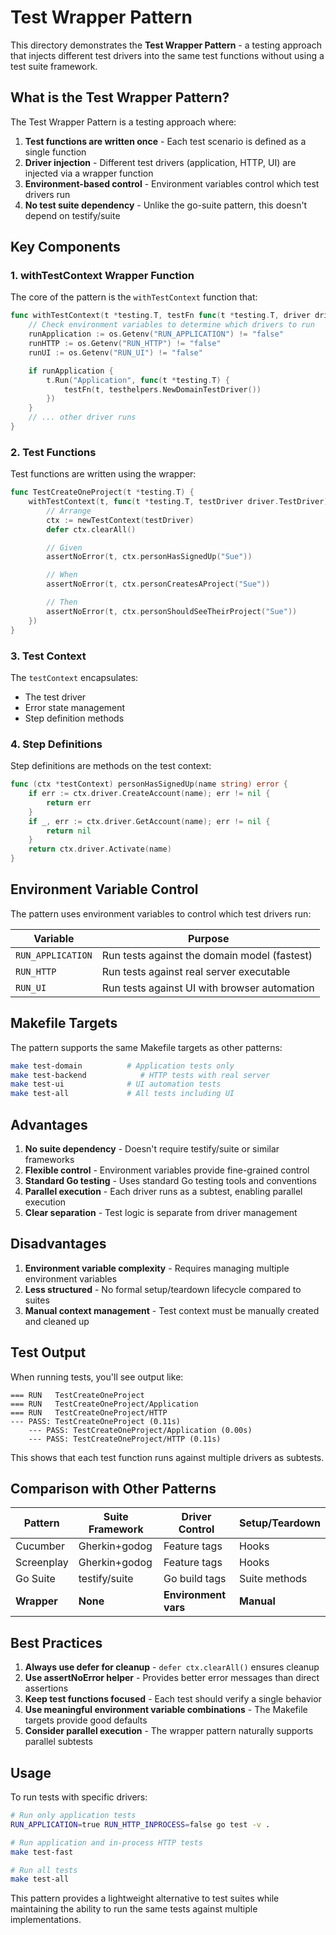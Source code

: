 # Test Wrapper Pattern

This directory demonstrates the **Test Wrapper Pattern** - a testing approach that injects different test drivers into the same test functions without using a test suite framework.

## What is the Test Wrapper Pattern?

The Test Wrapper Pattern is a testing approach where:

1. **Test functions are written once** - Each test scenario is defined as a single function
2. **Driver injection** - Different test drivers (application, HTTP, UI) are injected via a wrapper function
3. **Environment-based control** - Environment variables control which test drivers run
4. **No test suite dependency** - Unlike the go-suite pattern, this doesn't depend on testify/suite

## Key Components

### 1. withTestContext Wrapper Function

The core of the pattern is the `withTestContext` function that:

```go
func withTestContext(t *testing.T, testFn func(t *testing.T, driver driver.TestDriver)) {
    // Check environment variables to determine which drivers to run
    runApplication := os.Getenv("RUN_APPLICATION") != "false"
    runHTTP := os.Getenv("RUN_HTTP") != "false"
    runUI := os.Getenv("RUN_UI") != "false"

    if runApplication {
        t.Run("Application", func(t *testing.T) {
            testFn(t, testhelpers.NewDomainTestDriver())
        })
    }
    // ... other driver runs
}
```

### 2. Test Functions

Test functions are written using the wrapper:

```go
func TestCreateOneProject(t *testing.T) {
    withTestContext(t, func(t *testing.T, testDriver driver.TestDriver) {
        // Arrange
        ctx := newTestContext(testDriver)
        defer ctx.clearAll()

        // Given
        assertNoError(t, ctx.personHasSignedUp("Sue"))

        // When
        assertNoError(t, ctx.personCreatesAProject("Sue"))

        // Then
        assertNoError(t, ctx.personShouldSeeTheirProject("Sue"))
    })
}
```

### 3. Test Context

The `testContext` encapsulates:
- The test driver
- Error state management
- Step definition methods

### 4. Step Definitions

Step definitions are methods on the test context:

```go
func (ctx *testContext) personHasSignedUp(name string) error {
    if err := ctx.driver.CreateAccount(name); err != nil {
        return err
    }
    if _, err := ctx.driver.GetAccount(name); err != nil {
        return nil
    }
    return ctx.driver.Activate(name)
}
```

## Environment Variable Control

The pattern uses environment variables to control which test drivers run:

| Variable | Purpose |
|----------|---------|
| `RUN_APPLICATION` | Run tests against the domain model (fastest) |
| `RUN_HTTP` | Run tests against real server executable |
| `RUN_UI` | Run tests against UI with browser automation |

## Makefile Targets

The pattern supports the same Makefile targets as other patterns:

```bash
make test-domain          # Application tests only
make test-backend            # HTTP tests with real server
make test-ui              # UI automation tests
make test-all             # All tests including UI
```

## Advantages

1. **No suite dependency** - Doesn't require testify/suite or similar frameworks
2. **Flexible control** - Environment variables provide fine-grained control
3. **Standard Go testing** - Uses standard Go testing tools and conventions
4. **Parallel execution** - Each driver runs as a subtest, enabling parallel execution
5. **Clear separation** - Test logic is separate from driver management

## Disadvantages

1. **Environment variable complexity** - Requires managing multiple environment variables
2. **Less structured** - No formal setup/teardown lifecycle compared to suites
3. **Manual context management** - Test context must be manually created and cleaned up

## Test Output

When running tests, you'll see output like:

```
=== RUN   TestCreateOneProject
=== RUN   TestCreateOneProject/Application
=== RUN   TestCreateOneProject/HTTP
--- PASS: TestCreateOneProject (0.11s)
    --- PASS: TestCreateOneProject/Application (0.00s)
    --- PASS: TestCreateOneProject/HTTP (0.11s)
```

This shows that each test function runs against multiple drivers as subtests.

## Comparison with Other Patterns

| Pattern | Suite Framework | Driver Control | Setup/Teardown |
|---------|----------------|----------------|-----------------|
| Cucumber | Gherkin+godog | Feature tags | Hooks |
| Screenplay | Gherkin+godog | Feature tags | Hooks |
| Go Suite | testify/suite | Go build tags | Suite methods |
| **Wrapper** | **None** | **Environment vars** | **Manual** |

## Best Practices

1. **Always use defer for cleanup** - `defer ctx.clearAll()` ensures cleanup
2. **Use assertNoError helper** - Provides better error messages than direct assertions
3. **Keep test functions focused** - Each test should verify a single behavior
4. **Use meaningful environment variable combinations** - The Makefile targets provide good defaults
5. **Consider parallel execution** - The wrapper pattern naturally supports parallel subtests

## Usage

To run tests with specific drivers:

```bash
# Run only application tests
RUN_APPLICATION=true RUN_HTTP_INPROCESS=false go test -v .

# Run application and in-process HTTP tests
make test-fast

# Run all tests
make test-all
```

This pattern provides a lightweight alternative to test suites while maintaining the ability to run the same tests against multiple implementations.